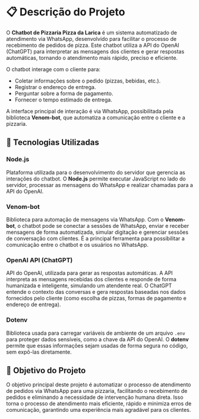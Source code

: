# 📋 Descrição do Projeto

O **Chatbot de Pizzaria Pizza da Larica** é um sistema automatizado de atendimento via WhatsApp, desenvolvido para facilitar o processo de recebimento de pedidos de pizza. Este chatbot utiliza a API do OpenAI (ChatGPT) para interpretar as mensagens dos clientes e gerar respostas automáticas, tornando o atendimento mais rápido, preciso e eficiente.

O chatbot interage com o cliente para:

- Coletar informações sobre o pedido (pizzas, bebidas, etc.).
- Registrar o endereço de entrega.
- Perguntar sobre a forma de pagamento.
- Fornecer o tempo estimado de entrega.

A interface principal de interação é via WhatsApp, possibilitada pela biblioteca **Venom-bot**, que automatiza a comunicação entre o cliente e a pizzaria.

## 🚀 Tecnologias Utilizadas

### Node.js
Plataforma utilizada para o desenvolvimento do servidor que gerencia as interações do chatbot. O **Node.js** permite executar JavaScript no lado do servidor, processar as mensagens do WhatsApp e realizar chamadas para a API do OpenAI.

### Venom-bot
Biblioteca para automação de mensagens via WhatsApp. Com o **Venom-bot**, o chatbot pode se conectar a sessões de WhatsApp, enviar e receber mensagens de forma automatizada, simular digitação e gerenciar sessões de conversação com clientes. É a principal ferramenta para possibilitar a comunicação entre o chatbot e os usuários no WhatsApp.

### OpenAI API (ChatGPT)
API do OpenAI, utilizada para gerar as respostas automáticas. A API interpreta as mensagens recebidas dos clientes e responde de forma humanizada e inteligente, simulando um atendente real. O ChatGPT entende o contexto das conversas e gera respostas baseadas nos dados fornecidos pelo cliente (como escolha de pizzas, formas de pagamento e endereço de entrega).

### Dotenv
Biblioteca usada para carregar variáveis de ambiente de um arquivo `.env` para proteger dados sensíveis, como a chave da API do OpenAI. O **dotenv** permite que essas informações sejam usadas de forma segura no código, sem expô-las diretamente.

## 🎯 Objetivo do Projeto

O objetivo principal deste projeto é automatizar o processo de atendimento de pedidos via WhatsApp para uma pizzaria, facilitando o recebimento de pedidos e eliminando a necessidade de intervenção humana direta. Isso torna o processo de atendimento mais eficiente, rápido e minimiza erros de comunicação, garantindo uma experiência mais agradável para os clientes.
